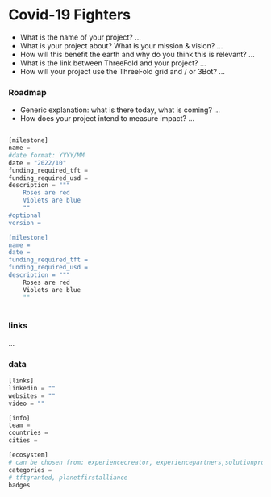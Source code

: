 # Covid-19 Fighters

- What is the name of your project?
...
- What is your project about? What is your mission & vision?
...
- How will this benefit the earth and why do you think this is relevant? 
...
- What is the link between ThreeFold and your project? 
...
- How will your project use the ThreeFold grid and / or 3Bot?
...



### Roadmap

- Generic explanation: what is there today, what is coming?
...
- How does your project intend to measure impact?
...

```python

[milestone]
name = 
#date format: YYYY/MM 
date = "2022/10"
funding_required_tft = 
funding_required_usd = 
description = """
    Roses are red
    Violets are blue
    ""
#optional
version = 

[milestone]
name = 
date =
funding_required_tft = 
funding_required_usd = 
description = """
    Roses are red
    Violets are blue
    ""
    
```
    
### links

...

### data

```python
[links]
linkedin = ""
websites = ""
video = ""

[info]
team = 
countries = 
cities = 

[ecosystem]
# can be chosen from: experiencecreator, experiencepartners,solutionprovider,farmer,systemintegrator
categories = 
# tftgranted, planetfirstalliance
badges


```
